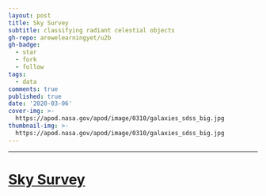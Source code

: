 ```yaml
---
layout: post
title: Sky Survey 
subtitle: classifying radiant celestial objects
gh-repo: arewelearningyet/u2b
gh-badge:
  - star
  - fork
  - follow
tags:
  - data
comments: true
published: true
date: '2020-03-06'
cover-img: >-
  https://apod.nasa.gov/apod/image/0310/galaxies_sdss_big.jpg
thumbnail-img: >-
  https://apod.nasa.gov/apod/image/0310/galaxies_sdss_big.jpg
---
```

****
# [Sky Survey](https://skysurvey.herokuapp.com)


